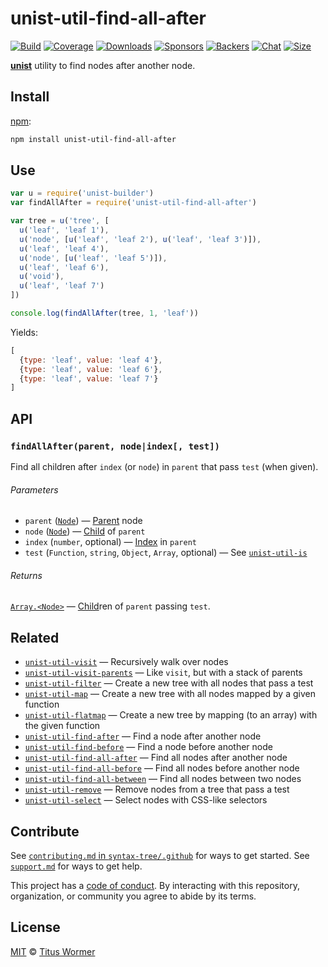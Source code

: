 # unist-util-find-all-after

[![Build][build-badge]][build]
[![Coverage][coverage-badge]][coverage]
[![Downloads][downloads-badge]][downloads]
[![Sponsors][sponsors-badge]][collective]
[![Backers][backers-badge]][collective]
[![Chat][chat-badge]][chat]
[![Size][size-badge]][size]

[**unist**][unist] utility to find nodes after another node.

## Install

[npm][]:

```sh
npm install unist-util-find-all-after
```

## Use

```js
var u = require('unist-builder')
var findAllAfter = require('unist-util-find-all-after')

var tree = u('tree', [
  u('leaf', 'leaf 1'),
  u('node', [u('leaf', 'leaf 2'), u('leaf', 'leaf 3')]),
  u('leaf', 'leaf 4'),
  u('node', [u('leaf', 'leaf 5')]),
  u('leaf', 'leaf 6'),
  u('void'),
  u('leaf', 'leaf 7')
])

console.log(findAllAfter(tree, 1, 'leaf'))
```

Yields:

```js
[
  {type: 'leaf', value: 'leaf 4'},
  {type: 'leaf', value: 'leaf 6'},
  {type: 'leaf', value: 'leaf 7'}
]
```

## API

### `findAllAfter(parent, node|index[, test])`

Find all children after `index` (or `node`) in `parent` that pass `test` (when
given).

###### Parameters

*   `parent` ([`Node`][node]) — [Parent][] node
*   `node` ([`Node`][node]) — [Child][] of `parent`
*   `index` (`number`, optional) — [Index][] in `parent`
*   `test` (`Function`, `string`, `Object`, `Array`, optional)
    — See [`unist-util-is`][is]

###### Returns

[`Array.<Node>`][node] — [Child][]ren of `parent` passing `test`.

## Related

*   [`unist-util-visit`](https://github.com/syntax-tree/unist-util-visit)
    — Recursively walk over nodes
*   [`unist-util-visit-parents`](https://github.com/syntax-tree/unist-util-visit-parents)
    — Like `visit`, but with a stack of parents
*   [`unist-util-filter`](https://github.com/syntax-tree/unist-util-filter)
    — Create a new tree with all nodes that pass a test
*   [`unist-util-map`](https://github.com/syntax-tree/unist-util-map)
    — Create a new tree with all nodes mapped by a given function
*   [`unist-util-flatmap`](https://gitlab.com/staltz/unist-util-flatmap)
    — Create a new tree by mapping (to an array) with the given function
*   [`unist-util-find-after`](https://github.com/syntax-tree/unist-util-find-after)
    — Find a node after another node
*   [`unist-util-find-before`](https://github.com/syntax-tree/unist-util-find-before)
    — Find a node before another node
*   [`unist-util-find-all-after`](https://github.com/syntax-tree/unist-util-find-all-after)
    — Find all nodes after another node
*   [`unist-util-find-all-before`](https://github.com/syntax-tree/unist-util-find-all-before)
    — Find all nodes before another node
*   [`unist-util-find-all-between`](https://github.com/mrzmmr/unist-util-find-all-between)
    — Find all nodes between two nodes
*   [`unist-util-remove`](https://github.com/syntax-tree/unist-util-remove)
    — Remove nodes from a tree that pass a test
*   [`unist-util-select`](https://github.com/syntax-tree/unist-util-select)
    — Select nodes with CSS-like selectors

## Contribute

See [`contributing.md` in `syntax-tree/.github`][contributing] for ways to get
started.
See [`support.md`][support] for ways to get help.

This project has a [code of conduct][coc].
By interacting with this repository, organization, or community you agree to
abide by its terms.

## License

[MIT][license] © [Titus Wormer][author]

<!-- Definitions -->

[build-badge]: https://img.shields.io/travis/syntax-tree/unist-util-find-all-after.svg

[build]: https://travis-ci.org/syntax-tree/unist-util-find-all-after

[coverage-badge]: https://img.shields.io/codecov/c/github/syntax-tree/unist-util-find-all-after.svg

[coverage]: https://codecov.io/github/syntax-tree/unist-util-find-all-after

[downloads-badge]: https://img.shields.io/npm/dm/unist-util-find-all-after.svg

[downloads]: https://www.npmjs.com/package/unist-util-find-all-after

[size-badge]: https://img.shields.io/bundlephobia/minzip/unist-util-find-all-after.svg

[size]: https://bundlephobia.com/result?p=unist-util-find-all-after

[sponsors-badge]: https://opencollective.com/unified/sponsors/badge.svg

[backers-badge]: https://opencollective.com/unified/backers/badge.svg

[collective]: https://opencollective.com/unified

[chat-badge]: https://img.shields.io/badge/chat-spectrum-7b16ff.svg

[chat]: https://spectrum.chat/unified/syntax-tree

[npm]: https://docs.npmjs.com/cli/install

[license]: license

[author]: https://wooorm.com

[unist]: https://github.com/syntax-tree/unist

[node]: https://github.com/syntax-tree/unist#node

[parent]: https://github.com/syntax-tree/unist#parent-1

[child]: https://github.com/syntax-tree/unist#child

[index]: https://github.com/syntax-tree/unist#index

[is]: https://github.com/syntax-tree/unist-util-is

[contributing]: https://github.com/syntax-tree/.github/blob/master/contributing.md

[support]: https://github.com/syntax-tree/.github/blob/master/support.md

[coc]: https://github.com/syntax-tree/.github/blob/master/code-of-conduct.md
